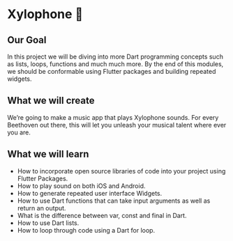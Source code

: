 # Xylophone 🎹

## Our Goal

In this project we will be diving into more Dart programming concepts such as lists, loops, functions and much much more. By the end of this modules, we should be conformable using Flutter packages and building repeated widgets.


## What we will create

We’re going to make a music app that plays Xylophone sounds. For every Beethoven out there, this will let you unleash your musical talent where ever you are. 

## What we will learn

- How to incorporate open source libraries of code into your project using Flutter Packages.
- How to play sound on both iOS and Android.
- How to generate repeated user interface Widgets.
- How to use Dart functions that can take input arguments as well as return an output.
- What is the difference between var, const and final in Dart.
- How to use Dart lists.
- How to loop through code using a Dart for loop.